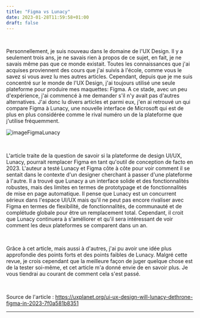 ```yaml
---
title: "Figma vs Lunacy"
date: 2023-01-28T11:59:58+01:00
draft: false
---
```


&nbsp;

Personnellement, je suis nouveau dans le domaine de l'UX Design. Il y a seulement trois ans, je ne savais rien à propos de ce sujet, en fait, je ne savais même pas que ce monde existait. Toutes les connaissances que j'ai acquises proviennent des cours que j'ai suivis à l'école, comme vous le savez si vous avez lu mes autres articles. Cependant, depuis que je me suis concentré sur le monde de l'UX Design, j'ai toujours utilisé une seule plateforme pour produire mes maquettes: Figma. A ce stade, avec un peu d'expérience, j'ai commencé à me demander s'il n'y avait pas d'autres alternatives. J'ai donc lu divers articles et parmi eux, j'en ai retrouvé un qui compare Figma à Lunacy, une nouvelle interface de Microsoft qui est de plus en plus considérée comme le rival numéro un de la plateforme que j'utilise fréquemment.

![imageFigmaLunacy](/labVeilleTech/images/figmaLunacy.png "Figma vs Lunacy Icons")

&nbsp;

L'article traite de la question de savoir si la plateforme de design UI/UX, Lunacy, pourrait remplacer Figma en tant qu'outil de conception de facto en 2023. L'auteur a testé Lunacy et Figma côte à côte pour voir comment il se sentait dans le contexte d'un designer cherchant à passer d'une plateforme à l'autre. Il a trouvé que Lunacy a un interface solide et des fonctionnalités robustes, mais des limites en termes de prototypage et de fonctionnalités de mise en page automatique. Il pense que Lunacy est un concurrent sérieux dans l'espace UI/UX mais qu'il ne peut pas encore rivaliser avec Figma en termes de flexibilité, de fonctionnalités, de communauté et de complétude globale pour être un remplacement total. Cependant, il croit que Lunacy continuera à s'améliorer et qu'il sera intéressant de voir comment les deux plateformes se comparent dans un an.

&nbsp;

Grâce à cet article, mais aussi à d'autres, j'ai pu avoir une idée plus approfondie des points forts et des points faibles de Lunacy. Malgré cette revue, je crois cependant que la meilleure façon de juger quelque chose est de la tester soi-même, et cet article m'a donné envie de en savoir plus. 
Je vous tiendrai au courant de comment cela s'est passé.

&nbsp;

Source de l'article : https://uxplanet.org/ui-ux-design-will-lunacy-dethrone-figma-in-2023-7f0a581b8351
***